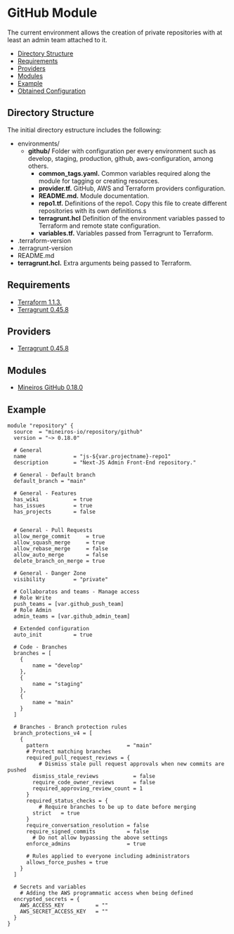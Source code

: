# GitHub Module

The current environment allows the creation of private repositories with at least an admin team attached to it.

- [Directory Structure](#directory-structure)
- [Requirements](#requirements)
- [Providers](#providers)
- [Modules](#modules)
- [Example](#example)
- [Obtained Configuration](#obtained-configuration)

## Directory Structure

The initial directory estructure includes the following:
- environments/
  - **github/** Folder with configuration per every environment such as develop, staging, production, github, aws-configuration, among others.
    - **common_tags.yaml.** Common variables required along the module for tagging or creating resources.
    - **provider.tf.** GitHub, AWS and Terraform providers configuration.
    - **README.md.** Module documentation.
    - **repo1.tf.** Definitions of the repo1. Copy this file to create different repositories with its own definitions.s
    - **terragrunt.hcl** Definition of the environment variables passed to Terraform and remote state configuration.
    - **variables.tf.** Variables passed from Terragrunt to Terraform.
- .terraform-version
- .terragrunt-version
- README.md
- **terragrunt.hcl.** Extra arguments being passed to Terraform.

## Requirements

- [Terraform 1.1.3.](https://releases.hashicorp.com/terraform/1.1.3/)
- [Terragrunt 0.45.8](https://github.com/gruntwork-io/terragrunt/releases/tag/v0.45.8)

## Providers

- [Terragrunt 0.45.8](https://github.com/gruntwork-io/terragrunt/releases/tag/v0.45.8)

## Modules

- [Mineiros GitHub 0.18.0](https://github.com/mineiros-io/terraform-github-repository/releases/tag/v0.18.0)

## Example
```hcl
module "repository" {
  source  = "mineiros-io/repository/github"
  version = "~> 0.18.0"

  # General
  name               = "js-${var.projectname}-repo1"
  description        = "Next-JS Admin Front-End repository."

  # General - Default branch
  default_branch = "main"

  # General - Features
  has_wiki           = true
  has_issues         = true
  has_projects       = false
  

  # General - Pull Requests
  allow_merge_commit     = true
  allow_squash_merge     = true
  allow_rebase_merge     = false
  allow_auto_merge       = false
  delete_branch_on_merge = true

  # General - Danger Zone
  visibility         = "private"
  
  # Collaboratos and teams - Manage access
  # Role Write
  push_teams = [var.github_push_team]
  # Role Admin
  admin_teams = [var.github_admin_team]

  # Extended configuration
  auto_init          = true

  # Code - Branches
  branches = [
    {
        name = "develop"
    },
    {
        name = "staging"
    },
    {
        name = "main"
    }
  ]
  
  # Branches - Branch protection rules
  branch_protections_v4 = [
    {
      pattern                         = "main"
      # Protect matching branches
      required_pull_request_reviews = {
          # Dismiss stale pull request approvals when new commits are pushed 
        dismiss_stale_reviews           = false
        require_code_owner_reviews      = false
        required_approving_review_count = 1
      }
      required_status_checks = {
          # Require branches to be up to date before merging
        strict   = true
      }
      require_conversation_resolution = false
      require_signed_commits          = false
        # Do not allow bypassing the above settings
      enforce_admins                  = true
      
      # Rules applied to everyone including administrators
      allows_force_pushes = true
    }
  ]

  # Secrets and variables
    # Adding the AWS programmatic access when being defined 
  encrypted_secrets = {
    AWS_ACCESS_KEY          = ""
    AWS_SECRET_ACCESS_KEY   = ""
  }
}
```